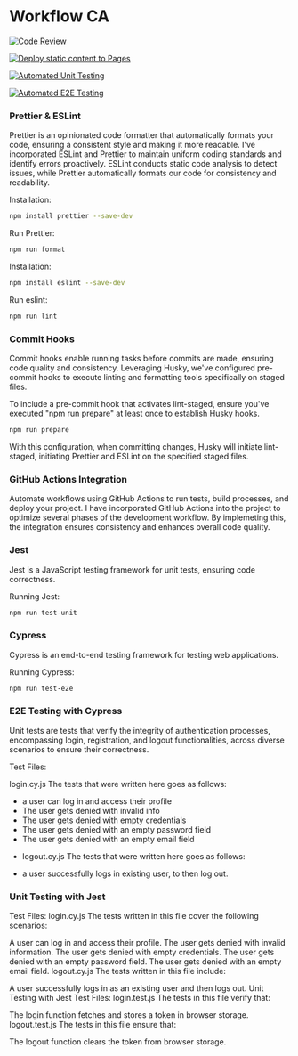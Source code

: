 # Workflow CA

[![Code Review](https://github.com/Sugal99/social-media-client/actions/workflows/gpt.yml/badge.svg)](https://github.com/Sugal99/social-media-client/actions/workflows/gpt.yml)

[![Deploy static content to Pages](https://github.com/Sugal99/social-media-client/actions/workflows/pages.yml/badge.svg)](https://github.com/Sugal99/social-media-client/actions/workflows/pages.yml)

[![Automated Unit Testing](https://github.com/Sugal99/social-media-client/actions/workflows/unit-test.yml/badge.svg?branch=workflow)](https://github.com/Sugal99/social-media-client/actions/workflows/unit-test.yml)

[![Automated E2E Testing](https://github.com/Sugal99/social-media-client/actions/workflows/e2e-test.yml/badge.svg?branch=workflow)](https://github.com/Sugal99/social-media-client/actions/workflows/e2e-test.yml)

### Prettier & ESLint

Prettier is an opinionated code formatter that automatically formats your code, ensuring a consistent style and making it more readable. I've incorporated ESLint and Prettier to maintain uniform coding standards and identify errors proactively.
ESLint conducts static code analysis to detect issues, while Prettier automatically formats our code for consistency and readability.

Installation:

```bash
npm install prettier --save-dev
```

Run Prettier:

```bash
npm run format
```

Installation:

```bash
npm install eslint --save-dev
```

Run eslint:

```bash
npm run lint
```

### Commit Hooks

Commit hooks enable running tasks before commits are made, ensuring code quality and consistency.
Leveraging Husky, we've configured pre-commit hooks to execute linting and formatting tools specifically on staged files.

To include a pre-commit hook that activates lint-staged, ensure you've executed "npm run prepare" at least once to establish Husky hooks.

```bash
npm run prepare
```

With this configuration, when committing changes, Husky will initiate lint-staged, initiating Prettier and ESLint on the specified staged files.

### GitHub Actions Integration

Automate workflows using GitHub Actions to run tests, build processes, and deploy your project.
I have incorporated GitHub Actions into the project to optimize several phases of the development workflow. By implemeting this, the integration ensures consistency and enhances overall code quality.

### Jest

Jest is a JavaScript testing framework for unit tests, ensuring code correctness.

Running Jest:

```bash
npm run test-unit
```

### Cypress

Cypress is an end-to-end testing framework for testing web applications.

Running Cypress:

```bash
npm run test-e2e
```

### E2E Testing with Cypress

Unit tests are tests that verify the integrity of authentication processes, encompassing login, registration, and logout functionalities, across diverse scenarios to ensure their correctness.

Test Files:

login.cy.js
The tests that were written here goes as follows:

* a user can log in and access their profile
* The user gets denied with invalid info
* The user gets denied with empty credentials
* The user gets denied with an empty password field
* The user gets denied with an empty email field

- logout.cy.js
  The tests that were written here goes as follows:

* a user successfully logs in existing user, to then log out.

### Unit Testing with Jest

Test Files:
login.cy.js
The tests written in this file cover the following scenarios:

A user can log in and access their profile.
The user gets denied with invalid information.
The user gets denied with empty credentials.
The user gets denied with an empty password field.
The user gets denied with an empty email field.
logout.cy.js
The tests written in this file include:

A user successfully logs in as an existing user and then logs out.
Unit Testing with Jest
Test Files:
login.test.js
The tests in this file verify that:

The login function fetches and stores a token in browser storage.
logout.test.js
The tests in this file ensure that:

The logout function clears the token from browser storage.
